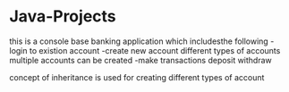 # Java-Projects

this is a console base banking application which includesthe following
    -login to existion account
    -create new account
      different types of accounts
      multiple accounts can be created
    -make transactions
      deposit
      withdraw 

concept of inheritance is used for creating different types of account
